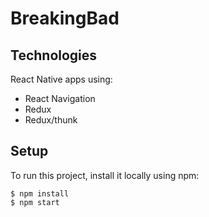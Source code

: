 # BreakingBad

## Technologies
React Native apps using:
* React Navigation
* Redux
* Redux/thunk

## Setup
To run this project, install it locally using npm:
```
$ npm install
$ npm start
```

